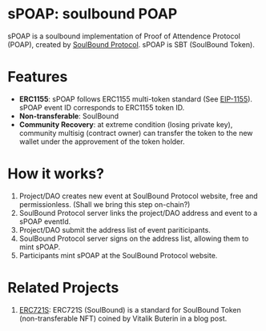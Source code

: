 # sPOAP: soulbound POAP
sPOAP is a soulbound implementation of Proof of Attendence Protocol (POAP), created by [SoulBound Protocol](https://soulbound.life). sPOAP is SBT (SoulBound Token).

# Features

- **ERC1155**: sPOAP follows ERC1155 multi-token standard (See [EIP-1155](https://eips.ethereum.org/EIPS/eip-1155)). sPOAP event ID corresponds to ERC1155 token ID.
- **Non-transferable**: SoulBound
- **Community Recovery**: at extreme condition (losing private key), community multisig (contract owner) can transfer the token to the new wallet under the approvement of the token holder.

# How it works?

1. Project/DAO creates new event at SoulBound Protocol website, free and permissionless. (Shall we bring this step on-chain?)
2. SoulBound Protocol server links the project/DAO address and event to a sPOAP eventId.
3. Project/DAO submit the address list of event pariticipants.
4. SoulBound Protocol server signs on the address list, allowing them to mint sPOAP.
5. Participants mint sPOAP at the SoulBound Protocol website.

# Related Projects

1. [ERC721S](https://github.com/SoulBoundProtocol/ERC721S): ERC721S (SoulBound) is a standard for SoulBound Token (non-transferable NFT) coined by Vitalik Buterin in a blog post.

